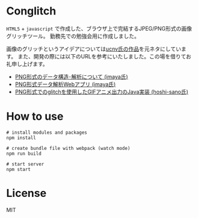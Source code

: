 # Conglitch

`HTML5` + `javascript` で作成した、ブラウザ上で完結するJPEG/PNG形式の画像グリッチツール。
勤務先での勉強会用に作成しました。

画像のグリッチというアイデアについては[ucnv氏の作品](https://ucnv.github.io/pnglitch/)を元ネタにしています。
また、開発の際には以下のURLを参考にいたしました。この場を借りてお礼申し上げます。

* [PNG形式のデータ構造･解析について (imaya氏)](http://imaya.blog.jp/archives/6136997.html)
* [PNG形式データ解析Webアプリ (imaya氏)](http://imaya.github.io/png.identify/)
* [PNG形式でのglitchを使用したGIFアニメ出力のJava実装 (hoshi-sano氏)](https://gist.github.com/hoshi-sano/6296296)

# How to use

```
# install modules and packages
npm install

# create bundle file with webpack (watch mode)
npm run build

# start server
npm start
```

# License

MIT